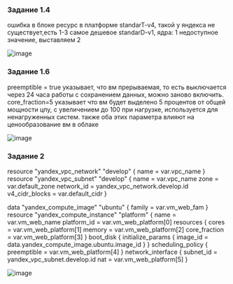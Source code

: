 ### Задание 1.4

ошибка в блоке ресурс в платформе standarT-v4, такой у яндекса не существует,есть 1-3 самое дешевое standarD-v1, 
ядра: 1 недоступное значение, выставляем 2


![image](https://github.com/user-attachments/assets/8fc47b66-bb21-42e8-9fa0-11191e2c4b2a)

### Задание 1.6

preemptible = true указывает, что вм прерываемая, то есть выключается через 24 часа работы с сохранением данных, можно заново включить.  
core_fraction=5 указывает что вм будет выделено 5 процентов от общей мощности цпу, с увеличением до 100 при нагрузке, используется для ненагруженных систем.
также оба этих параметра влияют на ценообразование вм в облаке

![image](https://github.com/user-attachments/assets/9df669c0-f9b2-439d-a59e-a6b5d346a07c)

### Задание 2


resource "yandex_vpc_network" "develop" {
  name = var.vpc_name
}
resource "yandex_vpc_subnet" "develop" {
  name           = var.vpc_name
  zone           = var.default_zone
  network_id     = yandex_vpc_network.develop.id
  v4_cidr_blocks = var.default_cidr
}


data "yandex_compute_image" "ubuntu" {
  family = var.vm_web_fam
}
resource "yandex_compute_instance" "platform" {
  name        = var.vm_web_name
  platform_id = var.vm_web_platform[0]
  resources {
    cores         = var.vm_web_platform[1]
    memory        = var.vm_web_platform[2]
    core_fraction = var.vm_web_platform[3]
  }
  boot_disk {
    initialize_params {
      image_id = data.yandex_compute_image.ubuntu.image_id
    }
  }
  scheduling_policy {
    preemptible = var.vm_web_platform[4]
  }
  network_interface {
    subnet_id = yandex_vpc_subnet.develop.id
    nat       = var.vm_web_platform[5]
  }


  ![image](https://github.com/user-attachments/assets/3d7c9eb8-0af4-4f9f-b116-0d5c6a9c20d1)
